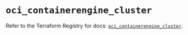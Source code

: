 # `oci_containerengine_cluster`

Refer to the Terraform Registry for docs: [`oci_containerengine_cluster`](https://registry.terraform.io/providers/oracle/oci/7.19.0/docs/resources/containerengine_cluster).
